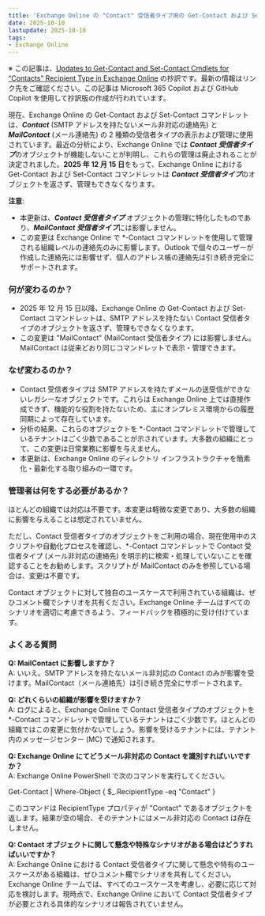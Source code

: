 ```yaml
---
title: 'Exchange Online の "Contact" 受信者タイプ用の Get-Contact および Set-Contact コマンドレットの更新情報'
date: 2025-10-10
lastupdate: 2025-10-10
tags: 
- Exchange Online
---
```

※ この記事は、[Updates to Get-Contact and Set-Contact Cmdlets for “Contacts” Recipient Type in Exchange Online](https://techcommunity.microsoft.com/blog/exchange/updates-to-get-contact-and-set-contact-cmdlets-for-%E2%80%9Ccontacts%E2%80%9D-recipient-type-in-/4459678) の抄訳です。最新の情報はリンク先をご確認ください。この記事は Microsoft 365 Copilot および GitHub Copilot を使用して抄訳版の作成が行われています。

現在、Exchange Online の Get-Contact および Set-Contact コマンドレットは、***Contact*** (SMTP アドレスを持たないメール非対応の連絡先) と ***MailContact*** (メール連絡先) の 2 種類の受信者タイプの表示および管理に使用されています。最近の分析により、Exchange Online では ***Contact 受信者タイプ***のオブジェクトが機能しないことが判明し、これらの管理は廃止されることが決定されました。**2025 年 12 月 15 日**をもって、Exchange Online における Get-Contact および Set-Contact コマンドレットは ***Contact 受信者タイプ***のオブジェクトを返さず、管理もできなくなります。

**注意**:

- 本更新は、***Contact 受信者タイプ*** オブジェクトの管理に特化したものであり、***MailContact 受信者タイプ***には影響しません。
- この変更は Exchange Online で \*-Contact コマンドレットを使用して管理される組織レベルの連絡先のみに影響します。Outlook で個々のユーザーが作成した連絡先には影響せず、個人のアドレス帳の連絡先は引き続き完全にサポートされます。

### 何が変わるのか？

- 2025 年 12 月 15 日以降、Exchange Online の Get-Contact および Set-Contact コマンドレットは、SMTP アドレスを持たない Contact 受信者タイプのオブジェクトを返さず、管理もできなくなります。
- この変更は "MailContact" (MailContact 受信者タイプ) には影響しません。MailContact は従来どおり同じコマンドレットで表示・管理できます。

### なぜ変わるのか？

- Contact 受信者タイプは SMTP アドレスを持たずメールの送受信ができないレガシーなオブジェクトです。これらは Exchange Online 上では直接作成できず、機能的な役割を持たないため、主にオンプレミス環境からの履歴同期によって存在しています。  
- 分析の結果、これらのオブジェクトを \*-Contact コマンドレットで管理しているテナントはごく少数であることが示されています。大多数の組織にとって、この変更は日常業務に影響を与えません。  
- 本更新は、Exchange Online のディレクトリ インフラストラクチャを簡素化・最新化する取り組みの一環です。

### 管理者は何をする必要があるか？

ほとんどの組織では対応は不要です。本変更は軽微な変更であり、大多数の組織に影響を与えることは想定されていません。

ただし、Contact 受信者タイプのオブジェクトをご利用の場合、現在使用中のスクリプトや自動化プロセスを確認し、\*-Contact コマンドレットで Contact 受信者タイプ (メール非対応の連絡先) を明示的に検索・処理していないことを確認することをお勧めします。スクリプトが MailContact のみを参照している場合は、変更は不要です。

Contact オブジェクトに対して独自のユースケースで利用されている組織は、ぜひコメント欄でシナリオを共有ください。Exchange Online チームはすべてのシナリオを適切に考慮できるよう、フィードバックを積極的に受け付けています。

### よくある質問

**Q: MailContact に影響しますか？**  
A: いいえ。SMTP アドレスを持たないメール非対応の Contact のみが影響を受けます。MailContact（メール連絡先）は引き続き完全にサポートされます。

**Q: どれくらいの組織が影響を受けますか？**  
A: ログによると、Exchange Online で Contact 受信者タイプのオブジェクトを \*-Contact コマンドレットで管理しているテナントはごく少数です。ほとんどの組織ではこの変更に気付かないでしょう。影響を受けるテナントには、テナント内のメッセージセンター (MC) で通知されます。

**Q: Exchange Online にてどうメール非対応の Contact を識別すればいいですか？**  
A: Exchange Online PowerShell で次のコマンドを実行してください。 

Get-Contact | Where-Object { $_.RecipientType -eq "Contact" }  

このコマンドは RecipientType プロパティが "Contact" であるオブジェクトを返します。結果が空の場合、そのテナントにはメール非対応の Contact は存在しません。

**Q: Contact オブジェクトに関して懸念や特殊なシナリオがある場合はどうすればいいですか？**  
A: Exchange Online における Contact 受信者タイプに関して懸念や特有のユースケースがある組織は、ぜひコメント欄でシナリオを共有してください。Exchange Online チームでは、すべてのユースケースを考慮し、必要に応じて対応を検討します。現時点で、Exchange Online において Contact 受信者タイプが必要とされる具体的なシナリオは報告されていません。

